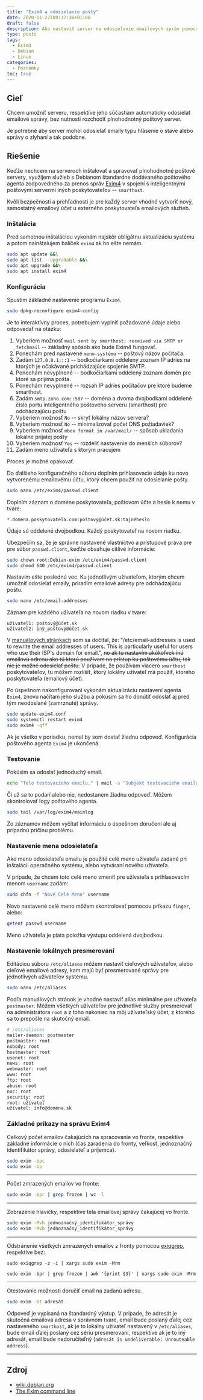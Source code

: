 ```yaml
---
title: "Exim4 a odosielanie pošty"
date: 2020-11-27T09:17:36+01:00
draft: false
description: Ako nastaviť server na odosielanie emailových správ pomocou smarthosts.
type: posts
tags:
  - Exim4
  - Debian
  - Linux
categories:
  - Poznámky
toc: true
---
```


## Cieľ

Chcem umožniť serveru, respektíve jeho súčastiam automaticky odosielať emailové správy, bez nutnosti rozchodiť plnohodnotný poštový server.

Je potrebné aby server mohol odosielať emaily typu hlásenie o stave alebo správy o zlyhaní a tak podobne.

## Riešenie

Keďže nechcem na serveroch inštalovať a spravovať plnohodnotné poštové servery, využijem služieb s Debianom štandardne dodávaného poštového agenta zodpovedného za prenos správ [Exim4](https://www.exim.org/) v spojení s inteligentnými poštovými servermi iných poskytovateľov -- `smarthost`.

Kvôli bezpečnosti a prehľadnosti je pre každý server vhodné vytvoriť nový, samostatný emailový účet u externého poskytovateľa emailových služieb.

### Inštalácia

Pred samotnou inštaláciou vykonám najskôr obligátnu aktualizáciu systému a potom nainštalujem balíček `exim4` ak ho ešte nemám.

```sh
sudo apt update &&\
sudo apt list --upgradable &&\
sudo apt upgrade &&\
sudo apt install exim4
```

### Konfigurácia

Spustím základné nastavenie programu `Exim4`.

```sh
sudo dpkg-reconfigure exim4-config
```

Je to interaktívny proces, potrebujem vyplniť požadované údaje alebo odpovedať na otázku:

1. Vyberiem možnosť `mail sent by smarthost; received via SMTP or fetchmail` -- základný spôsob ako bude Exim4 fungovať.
2. Ponechám pred nastavené `meno-systému` -- poštový názov počítača.
3. Zadám `127.0.0.1;::1` -- bodkočiarkami oddelený zoznam IP adries na ktorých je očakávané prichádzajúce spojenie SMTP.
4. Ponechám nevyplnené -- bodkočiarkami oddelený zoznam domén pre ktoré sa prijíma pošta.
5. Ponechám nevyplnené -- rozsah IP adries počítačov pre ktoré budeme smarthost.
6. Zadám `smtp.zoho.com::587` -- doména a dvoma dvojbodkami oddelené číslo portu inteligentného poštového serveru (smarthost) pre odchádzajúcu poštu
7. Vyberiem možnosť `No` -- skryť lokálny názov servera?
8. Vyberiem možnosť `No` -- minimalizovať počet DNS požiadaviek?
9. Vyberiem možnosť `mbox format in /var/mail/` -- spôsob ukladania lokálne prijatej pošty
10. Vyberiem možnosť `Yes` -- rozdeliť nastavenie do menších súborov?
11. Zadám meno užívateľa s ktorým pracujem

Proces je možné opakovať.

Do ďalšieho konfiguračného súboru doplním prihlasovacie údaje ku novo vytvorenému emailovému účtu, ktorý chcem použiť na odosielanie pošty.

```sh
sudo nano /etc/exim4/passwd.client
```

Doplním záznam o doméne poskytovateľa, poštovom účte a hesle k nemu v tvare:

```
*.doména.poskytovateľa.com:poštový@účet.sk:tajnéheslo
```

Údaje sú oddelené dvojbodkou. Každý poskytovateľ na novom riadku.

Ubezpečím sa, že je správne nastavené vlastníctvo a prístupové práva pre pre súbor `passwd.client`, keďže obsahuje citlivé informácie:

```sh
sudo chown root:Debian-exim /etc/exim4/passwd.client
sudo chmod 640 /etc/exim4/passwd.client
```

Nastavím ešte poslednú vec. Ku jednotlivým užívateľom, ktorým chcem umožniť odosielať emaily, priradím emailové adresy pre odchádzajúcu poštu.

```sh
sudo nano /etc/email-addresses
```

Záznam pre každého užívateľa na novom riadku v tvare:

```
užívateľ1: poštový@účet.sk
užívateľ2: iný_poštový@účet.sk
```

V [manuálových stránkach](https://manpages.debian.org/testing/exim4-config/etc-email-addresses.5.en.html#/etc/email-addresses) som sa dočítal, že: "/etc/email-addresses
is used to rewrite the email addresses of users. This is particularly useful for users who use their ISP's domain for email.", ~~no ak tu nastavím akúkoľvek inú emailovú adresu ako tú ktorú používam na prístup ku poštovému účtu, tak nie je možné odosielať poštu.~~ V prípade, že používam viacero `smarthost` poskytovateľov, tu môžem rozlíšiť, ktorý lokálny užívateľ má použiť, ktorého poskytovateľa (emailový účet).

Po úspešnom nakonfigurovaní vykonám aktualizáciu nastavení agenta `Exim4`, znovu načítam jeho službu a pokúsim sa ho donútiť odoslať aj pred tým neodoslané (zamrznuté) správy.

```sh
sudo update-exim4.conf
sudo systemctl restart exim4
sudo exim4 -qff
```

Ak je všetko v poriadku, nemal by som dostať žiadnu odpoveď. Konfigurácia poštového agenta `Exim4` je ukončená.

### Testovanie

Pokúsim sa odoslať jednoduchý email.

```sh
echo "Telo testovacieho emailu." | mail -s "Subjekt testovacieho emailu" adresat@posta.com
```

Či už sa to podarí alebo nie, nedostanem žiadnu odpoveď. Môžem skontrolovať logy poštového agenta.

```sh
sudo tail /var/log/exim4/mainlog
```

Zo záznamov môžem vyčítať informáciu o úspešnom doručení ale aj prípadnú príčinu problému.

### Nastavenie mena odosielateľa

Ako meno odosielateľa emailu je použité celé meno užívateľa zadané pri inštalácii operačného systému, alebo vytváraní nového užívateľa.

V prípade, že chcem toto celé meno zmeniť pre užívateľa s prihlasovacím menom `username` zadám:

```sh
sudo chfn -f "Nové Celé Meno" username
```

Novo nastavené celé meno môžem skontrolovať pomocou príkazu `finger`, alebo:

```sh
getent passwd username
```

Meno užívateľa je piata položka výstupu oddelená dvojbodkou.

### Nastavenie lokálnych presmerovaní

Editáciou súboru `/etc/aliases` môžem nastaviť cieľových užívateľov, alebo cieľové emailové adresy, kam majú byť presmerované správy pre jednotlivých užívateľov systému.

```sh
sudo nano /etc/aliases
```

Podľa manuálových stránok je vhodné nastaviť alias minimálne pre užívateľa `postmaster`. Môžem všetkých užívateľov pre jednotlivé služby presmerovať na administrátora `root` a z toho nakoniec na môj užívateľský účet, z ktorého sa to prepošle na skutočný email.

```sh
# /etc/aliases
mailer-daemon: postmaster
postmaster: root
nobody: root
hostmaster: root
usenet: root
news: root
webmaster: root
www: root
ftp: root
abuse: root
noc: root
security: root
root: užívateľ
užívateľ: info@doména.sk
```

### Základné príkazy na správu Exim4

Celkový počet emailov čakajúcich na spracovanie vo fronte, respektíve základné informácie o nich (čas zaradenia do fronty, veľkosť, jednoznačný identifikátor správy, odosielateľ a príjemca).

```sh
sudo exim -bpc
sudo exim -bp
```

---

Počet zmrazených emailov vo fronte:

```sh
sudo exim -bpr | grep frozen | wc -l
```

---

Zobrazenie hlavičky, respektíve tela emailovej správy čakajúcej vo fronte.

```sh
sudo exim -Mvh jednoznačný_identifikátor_správy
sudo exim -Mvb jednoznačný_identifikátor_správy
```

---

Odstránenie všetkých zmrazených emailov z fronty pomocou [exiqgrep](https://linux.die.net/man/8/exiqgrep), respektíve bez:

```
sudo exiqgrep -z -i | xargs sudo exim -Mrm

sudo exim -bpr | grep frozen | awk '{print $3}' | xargs sudo exim -Mrm
```

---

Otestovanie možnosti doručiť email na zadanú adresu.

```sh
sudo exim -bt adresát
```

Odpoveď je vypísaná na štandardný výstup. V prípade, že adresát je skutočná emailová adresa v správnom tvare, email bude poslaný ďalej cez nastaveného `smarthost`, ak je to lokálny užívateľ nastavený v `/etc/aliases`, bude email ďalej poslaný cez sériu presmerovaní, respektíve ak je to iný adresát, email bude nedoručiteľný (`adresát is undeliverable: Unrouteable address`).

---

## Zdroj

- [wiki.debian.org](https://wiki.debian.org/Exim4Gmail)
- [The Exim command line](https://www.exim.org/exim-html-current/doc/html/spec_html/ch-the_exim_command_line.html)

